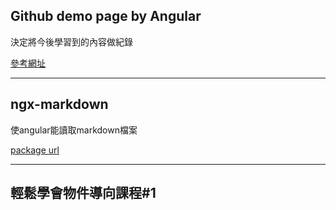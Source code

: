 ## Github demo page by Angular

決定將今後學習到的內容做紀錄

[參考網址](https://josephjsf2.github.io/angular/2019/06/13/deploy-angular-to-gitpage.html)

---

## ngx-markdown

使angular能讀取markdown檔案

[package url](https://josephjsf2.github.io/angular/2019/06/13/deploy-angular-to-gitpage.html)

---

## 輕鬆學會物件導向課程#1
